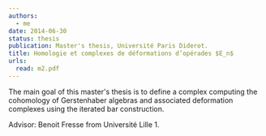 ```yaml
---
authors:
  - me
date: 2014-06-30
status: thesis
publication: Master's thesis, Université Paris Diderot.
title: Homologie et complexes de déformations d’opérades $E_n$
urls:
  read: m2.pdf
---
```


The main goal of this master's thesis is to define a complex computing the cohomology of Gerstenhaber algebras and associated deformation complexes using the iterated bar construction.

Advisor: Benoit Fresse from Université Lille 1.
